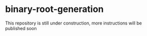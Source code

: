 # binary-root-generation
This repository is still under construction, more instructions will be published soon
